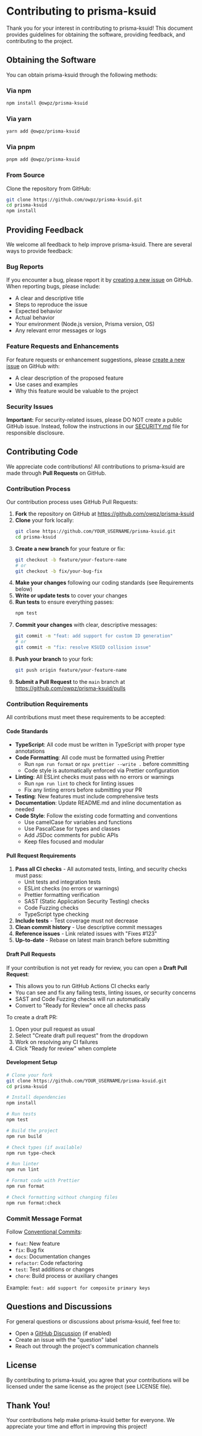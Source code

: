 # Contributing to prisma-ksuid

Thank you for your interest in contributing to prisma-ksuid! This document provides guidelines for obtaining the software, providing feedback, and contributing to the project.

## Obtaining the Software

You can obtain prisma-ksuid through the following methods:

### Via npm
```bash
npm install @owpz/prisma-ksuid
```

### Via yarn
```bash
yarn add @owpz/prisma-ksuid
```

### Via pnpm
```bash
pnpm add @owpz/prisma-ksuid
```

### From Source
Clone the repository from GitHub:
```bash
git clone https://github.com/owpz/prisma-ksuid.git
cd prisma-ksuid
npm install
```

## Providing Feedback

We welcome all feedback to help improve prisma-ksuid. There are several ways to provide feedback:

### Bug Reports
If you encounter a bug, please report it by [creating a new issue](https://github.com/owpz/prisma-ksuid/issues/new) on GitHub. When reporting bugs, please include:
- A clear and descriptive title
- Steps to reproduce the issue
- Expected behavior
- Actual behavior
- Your environment (Node.js version, Prisma version, OS)
- Any relevant error messages or logs

### Feature Requests and Enhancements
For feature requests or enhancement suggestions, please [create a new issue](https://github.com/owpz/prisma-ksuid/issues/new) on GitHub with:
- A clear description of the proposed feature
- Use cases and examples
- Why this feature would be valuable to the project

### Security Issues
**Important:** For security-related issues, please DO NOT create a public GitHub issue. Instead, follow the instructions in our [SECURITY.md](SECURITY.md) file for responsible disclosure.

## Contributing Code

We appreciate code contributions! All contributions to prisma-ksuid are made through **Pull Requests** on GitHub.

### Contribution Process

Our contribution process uses GitHub Pull Requests:

1. **Fork** the repository on GitHub at https://github.com/owpz/prisma-ksuid
2. **Clone** your fork locally:
   ```bash
   git clone https://github.com/YOUR_USERNAME/prisma-ksuid.git
   cd prisma-ksuid
   ```
3. **Create a new branch** for your feature or fix:
   ```bash
   git checkout -b feature/your-feature-name
   # or
   git checkout -b fix/your-bug-fix
   ```
4. **Make your changes** following our coding standards (see Requirements below)
5. **Write or update tests** to cover your changes
6. **Run tests** to ensure everything passes:
   ```bash
   npm test
   ```
7. **Commit your changes** with clear, descriptive messages:
   ```bash
   git commit -m "feat: add support for custom ID generation"
   # or
   git commit -m "fix: resolve KSUID collision issue"
   ```
8. **Push your branch** to your fork:
   ```bash
   git push origin feature/your-feature-name
   ```
9. **Submit a Pull Request** to the `main` branch at https://github.com/owpz/prisma-ksuid/pulls

### Contribution Requirements

All contributions must meet these requirements to be accepted:

#### Code Standards
- **TypeScript**: All code must be written in TypeScript with proper type annotations
- **Code Formatting**: All code must be formatted using Prettier
  - Run `npm run format` or `npx prettier --write .` before committing
  - Code style is automatically enforced via Prettier configuration
- **Linting**: All ESLint checks must pass with no errors or warnings
  - Run `npm run lint` to check for linting issues
  - Fix any linting errors before submitting your PR
- **Testing**: New features must include comprehensive tests
- **Documentation**: Update README.md and inline documentation as needed
- **Code Style**: Follow the existing code formatting and conventions
  - Use camelCase for variables and functions
  - Use PascalCase for types and classes
  - Add JSDoc comments for public APIs
  - Keep files focused and modular

#### Pull Request Requirements
1. **Pass all CI checks** - All automated tests, linting, and security checks must pass:
   - Unit tests and integration tests
   - ESLint checks (no errors or warnings)
   - Prettier formatting verification
   - SAST (Static Application Security Testing) checks
   - Code Fuzzing checks
   - TypeScript type checking
2. **Include tests** - Test coverage must not decrease
3. **Clean commit history** - Use descriptive commit messages
4. **Reference issues** - Link related issues with "Fixes #123"
5. **Up-to-date** - Rebase on latest main branch before submitting

#### Draft Pull Requests

If your contribution is not yet ready for review, you can open a **Draft Pull Request**:
- This allows you to run GitHub Actions CI checks early
- You can see and fix any failing tests, linting issues, or security concerns
- SAST and Code Fuzzing checks will run automatically
- Convert to "Ready for Review" once all checks pass

To create a draft PR:
1. Open your pull request as usual
2. Select "Create draft pull request" from the dropdown
3. Work on resolving any CI failures
4. Click "Ready for review" when complete

#### Development Setup
```bash
# Clone your fork
git clone https://github.com/YOUR_USERNAME/prisma-ksuid.git
cd prisma-ksuid

# Install dependencies
npm install

# Run tests
npm test

# Build the project
npm run build

# Check types (if available)
npm run type-check

# Run linter
npm run lint

# Format code with Prettier
npm run format

# Check formatting without changing files
npm run format:check
```

### Commit Message Format

Follow [Conventional Commits](https://www.conventionalcommits.org/):
- `feat`: New feature
- `fix`: Bug fix
- `docs`: Documentation changes
- `refactor`: Code refactoring
- `test`: Test additions or changes
- `chore`: Build process or auxiliary changes

Example: `feat: add support for composite primary keys`

## Questions and Discussions

For general questions or discussions about prisma-ksuid, feel free to:
- Open a [GitHub Discussion](https://github.com/owpz/prisma-ksuid/discussions) (if enabled)
- Create an issue with the "question" label
- Reach out through the project's communication channels

## License

By contributing to prisma-ksuid, you agree that your contributions will be licensed under the same license as the project (see LICENSE file).

## Thank You!

Your contributions help make prisma-ksuid better for everyone. We appreciate your time and effort in improving this project!